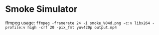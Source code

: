 # Smoke Simulator

ffmpeg usage:
`ffmpeg -framerate 24 -i smoke_%04d.png -c:v libx264 -profile:v high -crf 20 -pix_fmt yuv420p output.mp4`

